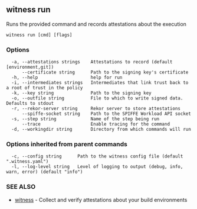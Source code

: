 ## witness run

Runs the provided command and records attestations about the execution

```
witness run [cmd] [flags]
```

### Options

```
  -a, --attestations strings    Attestations to record (default [environment,git])
      --certificate string      Path to the signing key's certificate
  -h, --help                    help for run
  -i, --intermediates strings   Intermediates that link trust back to a root of trust in the policy
  -k, --key string              Path to the signing key
  -o, --outfile string          File to which to write signed data.  Defaults to stdout
  -r, --rekor-server string     Rekor server to store attestations
      --spiffe-socket string    Path to the SPIFFE Workload API socket
  -s, --step string             Name of the step being run
      --trace                   Enable tracing for the command
  -d, --workingdir string       Directory from which commands will run
```

### Options inherited from parent commands

```
  -c, --config string      Path to the witness config file (default ".witness.yaml")
  -l, --log-level string   Level of logging to output (debug, info, warn, error) (default "info")
```

### SEE ALSO

* [witness](witness.md)	 - Collect and verify attestations about your build environments

